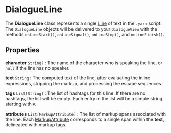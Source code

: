 # DialogueLine

The **DialogueLine** class represents a single [Line] of text in the `.yarn` script. The
`DialogueLine` objects will be delivered to your `DialogueView` with the methods `onLineStart()`,
`onLineSignal()`, `onLineStop()`, and `onLineFinish()`.

## Properties

**character** `String?`
: The name of the character who is speaking the line, or `null` if the line has no speaker.

**text** `String`
: The computed text of the line, after evaluating the inline expressions, stripping the markup,
  and processing the escape sequences.

**tags** `List[String]`
: The list of hashtags for this line. If there are no hashtags, the list will be empty. Each entry
  in the list will be a simple string starting with `#`.

**attributes** `List[MarkupAttribute]`
: The list of markup spans associated with the line. Each [MarkupAttribute] corresponds to a
  single span within the **text**, delineated with markup tags.

[Line]: ../language/lines.md
[MarkupAttribute]: markup_attribute.md
